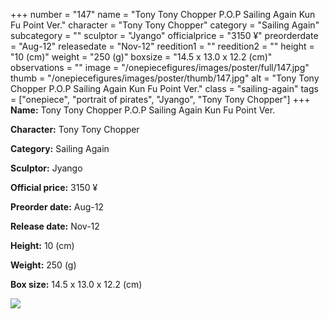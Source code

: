 +++
number = "147"
name = "Tony Tony Chopper P.O.P Sailing Again Kun Fu Point Ver."
character = "Tony Tony Chopper"
category = "Sailing Again"
subcategory = ""
sculptor = "Jyango"
officialprice = "3150 ¥"
preorderdate = "Aug-12"
releasedate = "Nov-12"
reedition1 = ""
reedition2 = ""
height = "10 (cm)"
weight = "250 (g)"
boxsize = "14.5 x 13.0 x 12.2 (cm)"
observations = ""
image = "/onepiecefigures/images/poster/full/147.jpg"
thumb = "/onepiecefigures/images/poster/thumb/147.jpg"
alt = "Tony Tony Chopper P.O.P Sailing Again Kun Fu Point Ver."
class = "sailing-again"
tags = ["onepiece", "portrait of pirates", "Jyango", "Tony Tony Chopper"]
+++
**Name:** Tony Tony Chopper P.O.P Sailing Again Kun Fu Point Ver.

**Character:** Tony Tony Chopper

**Category:** Sailing Again 

**Sculptor:** Jyango

**Official price:** 3150 ¥

**Preorder date:** Aug-12

**Release date:** Nov-12

**Height:** 10 (cm)

**Weight:** 250 (g)

**Box size:** 14.5 x 13.0 x 12.2 (cm)

<img src="/onepiecefigures/images/poster/thumb/147.jpg">